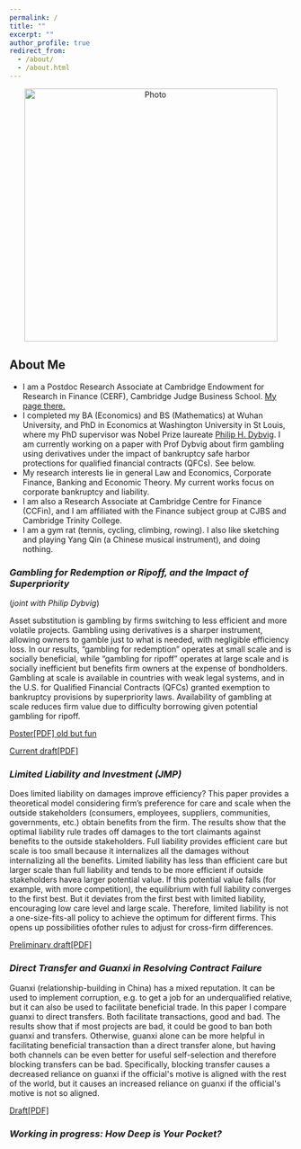 ```yaml
---
permalink: /
title: ""
excerpt: ""
author_profile: true
redirect_from: 
  - /about/
  - /about.html
---
```


<p align="center">
  <img src="https://xinyuhou94.github.io/images/XinyuHou.jpg?raw=true" alt="Photo" style="width: 450px;"/> 
</p>

## About Me ##
* I am a Postdoc Research Associate at Cambridge Endowment for Research in Finance (CERF), Cambridge Judge Business School. [My page there.](https://www.cerf.cam.ac.uk/people/cerf-postdocs/currentpostdocs/xinyu-hou)
* I completed my BA (Economics) and BS (Mathematics) at Wuhan University, and PhD in Economics at Washington University in St Louis, where my PhD supervisor was Nobel Prize laureate [Philip H. Dybvig](https://dybfin.wustl.edu/). I am currently working on a paper with Prof Dybvig about firm gambling using derivatives under the impact of bankruptcy safe harbor protections for qualified financial contracts (QFCs). See below.
* My research interests lie in general Law and Economics, Corporate Finance, Banking and Economic Theory. My current works focus on corporate bankruptcy and liability.
* I am also a Research Associate at Cambridge Centre for Finance (CCFin), and I am affiliated with the Finance subject group at CJBS and Cambridge Trinity College.
* I am a gym rat (tennis, cycling, climbing, rowing). I also like sketching and playing Yang Qin (a Chinese musical instrument), and doing nothing.

### _Gambling for Redemption or Ripoff, and the Impact of Superpriority_ 
(_joint with Philip Dybvig_)

Asset substitution is gambling by firms switching to less efficient and more volatile projects. Gambling using derivatives is a sharper instrument, allowing owners to gamble just to what is needed, with negligible efficiency loss. In our results, “gambling for redemption” operates at small scale and is socially beneficial, while “gambling for ripoff” operates at large scale and is socially inefficient but benefits firm owners at the expense of bondholders. Gambling at scale is available in countries with weak legal systems, and in the U.S. for Qualified Financial Contracts (QFCs) granted exemption to bankruptcy provisions by superpriority laws. Availability of gambling at scale reduces firm value due to difficulty borrowing given potential gambling for ripoff.



[Poster[PDF] old but fun](http://xinyuhou94.github.io/files/GRRsp_poster.pdf)
<!-- <embed src="http://xinyuhou94.github.io/files/GRRsp_poster.pdf" width="650" height="1800" type='application/pdf'> -->

[Current draft[PDF]](http://xinyuhou94.github.io/files/GRRsp231026.pdf)
<!-- <embed src="http://xinyuhou94.github.io/files/GRRsp231026.pdf" width="650" height="1800" type='application/pdf'> -->


###  _Limited Liability and Investment (JMP)_

Does limited liability on damages improve efficiency?  This paper provides a theoretical model considering firm’s preference for care and scale when the outside stakeholders (consumers, employees, suppliers, communities, governments, etc.) obtain benefits from the firm. The results show that the optimal liability rule trades off damages to the tort claimants against benefits to the outside stakeholders. Full liability provides efficient care but scale is too small because it internalizes all the damages without internalizing all the benefits.  Limited liability has less than efficient care but larger scale than full liability and tends to be more efficient if outside stakeholders havea larger potential value. If this potential value falls (for example, with more competition), the equilibrium with full liability converges to the first best. But it deviates from the first best with limited liability, encouraging low care level and large scale.  Therefore, limited liability is not a one-size-fits-all policy to achieve the optimum for different firms. This opens up possibilities ofother rules to adjust for cross-firm differences.

[Preliminary draft[PDF]](http://xinyuhou94.github.io/files/Liability211115.pdf)
<!-- <embed src="http://xinyuhou94.github.io/files/Liability211115.pdf" width="650" height="1800" type='application/pdf'> -->


### _Direct Transfer and Guanxi in Resolving Contract Failure_

Guanxi (relationship-building in China) has a mixed reputation. It can be used to implement corruption, e.g. to get a job for an underqualified relative, but it can also be used to facilitate beneficial trade. In this paper I compare guanxi to direct transfers. Both facilitate transactions, good and bad. The results show that if most projects are bad, it could be good to ban both guanxi and transfers. Otherwise, guanxi alone can be more helpful in facilitating beneficial transaction than a direct transfer alone, but having both channels can be even better for useful self-selection and therefore blocking transfers can be bad. Specifically, blocking transfer causes a decreased reliance on guanxi if the official's motive is aligned with the rest of the world, but it causes an increased reliance on guanxi if the official's motive is not so aligned.

[Draft[PDF]](http://xinyuhou94.github.io/files/GuanxiTransfer_20201006.pdf)
<!-- <embed src="http://xinyuhou94.github.io/files/GuanxiTransfer_20201006.pdf" width="650" height="1800" type='application/pdf'> -->


###  _Working in progress: How Deep is Your Pocket?_

